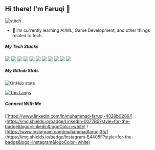 ## Hi there! I'm Faruqi 👋

![stitch](https://media.giphy.com/media/OnnUZxcHsbBN6/giphy.gif?cid=ecf05e47hn889n3lwn213njfwn42kve665imr44810z2a0ne&ep=v1_gifs_related&rid=giphy.gif&ct=g)

- 🌱 I’m currently learning AI/ML, Game Development, and other things related to tech.

<!--
**mfaruqi35/mfaruqi35** is a ✨ _special_ ✨ repository because its `README.md` (this file) appears on your GitHub profile.

Here are some ideas to get you started:

- 🔭 I’m currently working on ...
- 👯 I’m looking to collaborate on ...
- 🤔 I’m looking for help with ...
- 💬 Ask me about ...
- 📫 How to reach me: ...
- 😄 Pronouns: ...
- ⚡ Fun fact: ...
-->

##### My Tech Stacks

<img src="https://img.shields.io/badge/MongoDB-4EA94B?style=for-the-badge&logo=mongodb&logoColor=white" /> <img src="https://img.shields.io/badge/Express%20js-000000?style=for-the-badge&logo=express&logoColor=white" /> <img src="https://img.shields.io/badge/Godot-478CBF?style=for-the-badge&logo=GodotEngine&logoColor=white" /> <img src="https://img.shields.io/badge/Jupyter-F37626.svg?&style=for-the-badge&logo=Jupyter&logoColor=white" /> <img src="https://img.shields.io/badge/Tailwind_CSS-38B2AC?style=for-the-badge&logo=tailwind-css&logoColor=white" /> <img src="https://img.shields.io/badge/HTML5-E34F26?style=for-the-badge&logo=html5&logoColor=white" /> <img src="https://img.shields.io/badge/CSS3-1572B6?style=for-the-badge&logo=css3&logoColor=white" /> <img src="https://img.shields.io/badge/Python-FFD43B?style=for-the-badge&logo=python&logoColor=blue" /> <img src="https://img.shields.io/badge/Pandas-2C2D72?style=for-the-badge&logo=pandas&logoColor=white" /> <img src="https://img.shields.io/badge/scikit_learn-F7931E?style=for-the-badge&logo=scikit-learn&logoColor=white" /> <img src="https://img.shields.io/badge/Numpy-777BB4?style=for-the-badge&logo=numpy&logoColor=white" />

<!-- <img src="{BadgeURLHere}" />
<img src="{BadgeURLHere}" />
<img src="{BadgeURLHere}" />
<img src="{BadgeURLHere}" /> -->

##### My Github Stats

![GitHub stats](https://github-readme-stats.vercel.app/api?username=mfaruqi35&show_icons=true&theme=tokyonight)

[![Top Langs](https://github-readme-stats.vercel.app/api/top-langs/?username=mfaruqi35&layout=donut)](https://github.com/anuraghazra/github-readme-stats)

##### Connect With Me

![https://www.linkedin.com/in/muhammad-faruqi-4028b0289/](https://img.shields.io/badge/LinkedIn-0077B5?style=for-the-badge&logo=linkedin&logoColor=white) ![https://www.instagram.com/muhammadfaruqi35/](https://img.shields.io/badge/Instagram-E4405F?style=for-the-badge&logo=instagram&logoColor=white)

